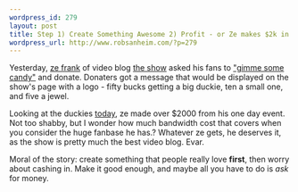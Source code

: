 ```yaml
--- 
wordpress_id: 279
layout: post
title: Step 1) Create Something Awesome 2) Profit - or Ze makes $2k in One Day
wordpress_url: http://www.robsanheim.com/?p=279
---
```

Yesterday, <a href="http://www.zefrank.com/">ze frank</a> of video blog <a href="http://www.zefrank.com/theshow/">the show</a> asked his fans to <a href="http://www.gimmesomecandy.com/">"gimme some candy"</a> and donate.  Donaters got a message that would be displayed on the show's page with a logo - fifty bucks getting a big duckie, ten a small one, and five a jewel.

Looking at the duckies <a href="http://www.zefrank.com/theshow/archives/2006/10/101806.html">today</a>, ze made over $2000 from his one day event.  Not too shabby, but I wonder how much bandwidth cost that covers when you consider the huge fanbase he has.?  Whatever ze gets, he deserves it, as the show is pretty much the best video blog.  Evar.

Moral of the story: create something that people really love <strong>first</strong>, then worry about cashing in.  Make it good enough, and maybe all you have to do is _ask_ for money.
